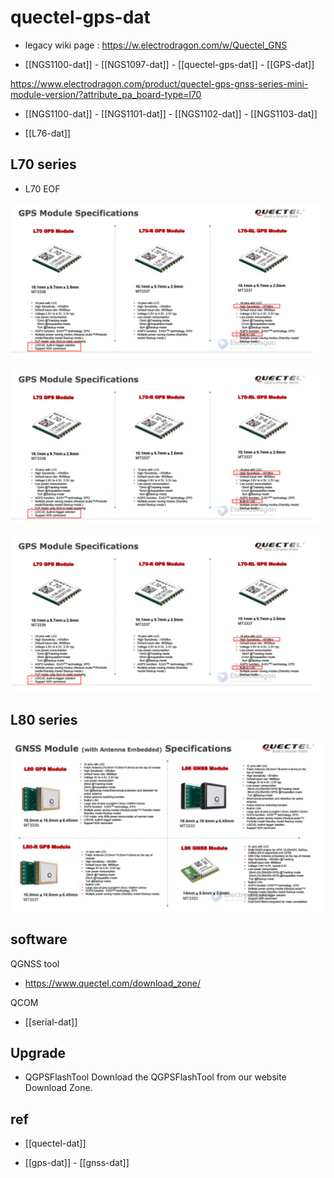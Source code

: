 
# quectel-gps-dat 

- legacy wiki page : https://w.electrodragon.com/w/Quectel_GNS

- [[NGS1100-dat]] - [[NGS1097-dat]] - [[quectel-gps-dat]] - [[GPS-dat]]

https://www.electrodragon.com/product/quectel-gps-gnss-series-mini-module-version/?attribute_pa_board-type=l70

- [[NGS1100-dat]] - [[NGS1101-dat]] - [[NGS1102-dat]] - [[NGS1103-dat]]

- [[L76-dat]]



## L70 series 

- L70 EOF
  
![](2024-04-15-16-58-38.png)


![](2024-04-15-17-00-11.png)

![](2024-04-15-17-00-32.png)

## L80 series 

![](2024-04-15-17-00-46.png)


## software 

QGNSS tool
- https://www.quectel.com/download_zone/

QCOM
- [[serial-dat]]



## Upgrade 

- QGPSFlashTool
Download the QGPSFlashTool from our website Download Zone.



## ref 

- [[quectel-dat]]

- [[gps-dat]] - [[gnss-dat]]